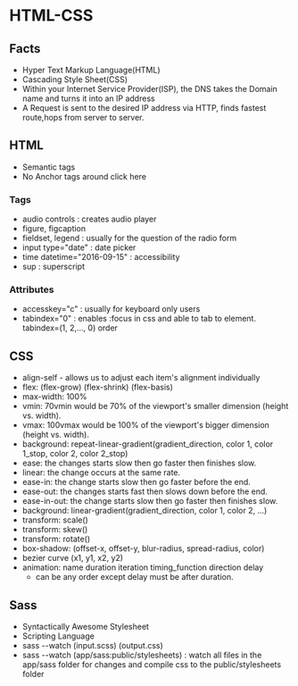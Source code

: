 # HTML-CSS

## Facts
- Hyper Text Markup Language(HTML)
- Cascading Style Sheet(CSS)
- Within your Internet Service Provider(ISP), the DNS takes the Domain name and turns it into an IP address
- A Request is sent to the desired IP address via HTTP, finds fastest route,hops from server to server.

## HTML
- Semantic tags
- No Anchor tags around click here

### Tags
- audio controls : creates audio player
- figure, figcaption 
- fieldset, legend : usually for the question of the radio form
- input type="date" : date picker
- time datetime="2016-09-15" : accessibility
- sup : superscript

### Attributes
- accesskey="c" : usually for keyboard only users
- tabindex="0" : enables :focus in css and able to tab to element. tabindex=(1, 2,..., 0) order

## CSS
- align-self - allows us to adjust each item's alignment individually
- flex: (flex-grow) (flex-shrink) (flex-basis)
- max-width: 100%
- vmin: 70vmin would be 70% of the viewport's smaller dimension (height vs. width).
- vmax: 100vmax would be 100% of the viewport's bigger dimension (height vs. width).
- background: repeat-linear-gradient(gradient_direction, color 1, color 1_stop, color 2, color 2_stop)
- ease: the changes starts slow then go faster then finishes slow.
- linear: the change occurs at the same rate.
- ease-in: the change starts slow then go faster before the end.
- ease-out: the changes starts fast then slows down before the end.
- ease-in-out: the change starts slow then go faster then finishes slow.
- background: linear-gradient(gradient_direction, color 1, color 2, ...)
- transform: scale()
- transform: skew()
- transform: rotate()
- box-shadow: (offset-x, offset-y, blur-radius, spread-radius, color)
- bezier curve (x1, y1, x2, y2)
- animation: name duration iteration timing_function direction delay
  - can be any order except delay must be after duration.

## Sass
- Syntactically Awesome Stylesheet
- Scripting Language
- sass --watch (input.scss) (output.css)
- sass --watch (app/sass:public/stylesheets) : watch all files in the app/sass folder for changes and compile css to the public/stylesheets folder